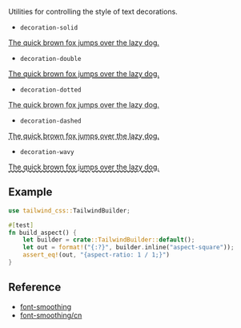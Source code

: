 Utilities for controlling the style of text decorations.

- `decoration-solid`
<p style="text-decoration-line:underline;text-decoration-style:solid;">The quick brown fox jumps over the lazy dog.</p>

- `decoration-double`
<p style="text-decoration-line:underline;text-decoration-style:double;">The quick brown fox jumps over the lazy dog.</p>

- `decoration-dotted`
<p style="text-decoration-line:underline;text-decoration-style:dotted;">The quick brown fox jumps over the lazy dog.</p>

- `decoration-dashed`
<p style="text-decoration-line:underline;text-decoration-style:dashed;">The quick brown fox jumps over the lazy dog.</p>

- `decoration-wavy`
<p style="text-decoration-line:underline;text-decoration-style:wavy;">The quick brown fox jumps over the lazy dog.</p>


## Example

```rust
use tailwind_css::TailwindBuilder;

#[test]
fn build_aspect() {
    let builder = crate::TailwindBuilder::default();
    let out = format!("{:?}", builder.inline("aspect-square"));
    assert_eq!(out, "{aspect-ratio: 1 / 1;}")
}
```

## Reference

- [font-smoothing](https://tailwindcss.com/docs/font-smoothing)
- [font-smoothing/cn](https://tailwindcss.cn/docs/font-smoothing)
